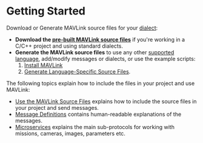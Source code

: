 # Getting Started

Download or Generate MAVLink source files for your [dialect](../messages/README.md#dialects):

- **Download the [pre-built MAVLink source files](../README.md#prebuilt_libraries)** if you're working in a C/C++ project and using standard dialects.
- **Generate the MAVLink source files** to use any other [supported language](../README.md#supported_languages), add/modify messages or dialects, or use the example scripts:
  1.  [Install MAVLink](../getting_started/installation.md)
  1.  [Generate Language-Specific Source Files](../getting_started/generate_libraries.md).

The following topics explain how to include the files in your project and use MAVLink:

- [Use the MAVLink Source Files](../getting_started/use_libraries.md) explains how to include the source files in your project and send messages.
- [Message Definitions](../messages/README.md) contains human-readable explanations of the messages.
- [Microservices](../services/README.md) explains the main sub-protocols for working with missions, cameras, images, parameters etc.
